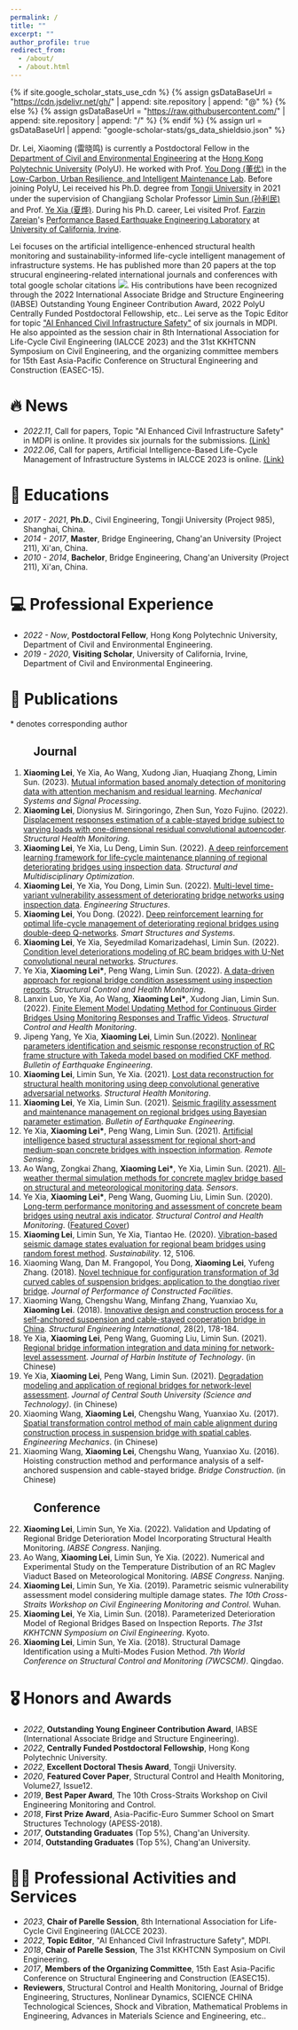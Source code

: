 ```yaml
---
permalink: /
title: ""
excerpt: ""
author_profile: true
redirect_from: 
  - /about/
  - /about.html
---
```


{% if site.google_scholar_stats_use_cdn %}
{% assign gsDataBaseUrl = "https://cdn.jsdelivr.net/gh/" | append: site.repository | append: "@" %}
{% else %}
{% assign gsDataBaseUrl = "https://raw.githubusercontent.com/" | append: site.repository | append: "/" %}
{% endif %}
{% assign url = gsDataBaseUrl | append: "google-scholar-stats/gs_data_shieldsio.json" %}

<span class='anchor' id='about-me'></span>

Dr. Lei, Xiaoming (雷晓鸣) is currently a Postdoctoral Fellow in the [Department of Civil and Environmental Engineering](https://www.polyu.edu.hk/) at the [Hong Kong Polytechnic University](https://www.polyu.edu.hk/cee/) (PolyU). He worked with Prof. [You Dong (董优)](https://www.polyu.edu.hk/cee/people/academic-staff/dr-you-dong/) in the [Low-Carbon, Urban Resilience, and Intelligent Maintenance Lab](https://youdongpolyu.weebly.com/). Before joining PolyU, Lei received his Ph.D. degree from [Tongji University](https://www.tongji.edu.cn/) in 2021 under the supervision of Changjiang Scholar Professor [Limin Sun (孙利民)](https://bridge.tongji.edu.cn/d9/a3/c14928a186787/page.htm) and Prof. [Ye Xia (夏烨)](https://bridge.tongji.edu.cn/5f/e6/c14929a155622/page.htm). During his Ph.D. career, Lei visited Prof. [Farzin Zareian](https://engineering.uci.edu/users/farzin-zareian)'s [Performance Based Earthquake Engineering Laboratory](https://pbee.eng.uci.edu/) at [University of California, Irvine](https://www.uci.edu/). 

Lei focuses on the artificial intelligence-enhenced structural health monitoring and sustainability-informed life-cycle intelligent management of infrastructure systems. He has published more than 20 papers at the top strucural engineering-related international journals and conferences with total google scholar citations <a href='https://scholar.google.com/citations?user=1hf-sagAAAAJ&hl=en'><img src="https://img.shields.io/endpoint?url={{ url | url_encode }}&logo=Google%20Scholar&labelColor=f6f6f6&color=9cf&style=flat&label=citations"></a>. His contributions have been recognized through the 2022 International Associate Bridge and Structure Engineering (IABSE) Outstanding Young Engineer Contribution Award, 2022 PolyU Centrally Funded Postdoctoral Fellowship, etc.. Lei serve as the Topic Editor for topic ["AI Enhanced Civil Infrastructure Safety"](https://www.mdpi.com/topics/6BG3A25792) of six journals in MDPI. He also appointed as the session chair in 8th International Association for Life-Cycle Civil Engineering (IALCCE 2023) and the 31st KKHTCNN Symposium on Civil Engineering, and the organizing committee members for 15th East Asia-Pacific Conference on Structural Engineering and Construction (EASEC-15).
 
# 🔥 News
- *2022.11*, Call for papers, Topic "AI Enhanced Civil Infrastructure Safety" in MDPI is online. It provides six journals for the submissions. [(Link)](https://www.mdpi.com/topics/6BG3A25792)
- *2022.06*, Call for papers, Artificial Intelligence-Based Life-Cycle Management of Infrastructure Systems in IALCCE 2023 is online. [(Link)](https://ialcce2023.org/technical-program/mini-symposia/)

# 📖 Educations
- *2017 - 2021*, **Ph.D.**, Civil Engineering, Tongji University (Project 985), Shanghai, China. 
- *2014 - 2017*, **Master**, Bridge Engineering, Chang'an University (Project 211), Xi'an, China. 
- *2010 - 2014*, **Bachelor**, Bridge Engineering, Chang'an University (Project 211), Xi'an, China. 

# 💻 Professional Experience
- *2022 - Now*, **Postdoctoral Fellow**, Hong Kong Polytechnic University, Department of Civil and Environmental Engineering.
- *2019 - 2020*, **Visiting Scholar**, University of California, Irvine, Department of Civil and Environmental Engineering.

# 📝 Publications
\* denotes corresponding author
## &emsp;&emsp;Journal
1.	**Xiaoming Lei**, Ye Xia, Ao Wang, Xudong Jian, Huaqiang Zhong, Limin Sun. (2023). [Mutual information based anomaly detection of monitoring data with attention mechanism and residual learning](https://doi.org/10.1016/j.ymssp.2022.109607). *Mechanical Systems and Signal Processing*.
2.	**Xiaoming Lei**, Dionysius M. Siringoringo, Zhen Sun, Yozo Fujino. (2022). [Displacement responses estimation of a cable-stayed bridge subject to varying loads with one-dimensional residual convolutional autoencoder](https://doi.org/10.1177/14759217221116637). *Structural Health Monitoring*.
3.	**Xiaoming Lei**, Ye Xia, Lu Deng, Limin Sun. (2022). [A deep reinforcement learning framework for life-cycle maintenance planning of regional deteriorating bridges using inspection data](https://doi.org/10.1007/s00158-022-03210-3). *Structural and Multidisciplinary Optimization*.
4.	**Xiaoming Lei**, Ye Xia, You Dong, Limin Sun. (2022). [Multi-level time-variant vulnerability assessment of deteriorating bridge networks using inspection data](https://doi.org/10.1016/j.engstruct.2022.114581). *Engineering Structures*.
5.	**Xiaoming Lei**, You Dong. (2022). [Deep reinforcement learning for optimal life-cycle management of deteriorating regional bridges using double-deep Q-networks](https://doi.org/10.12989/sss.2022.30.6.571). *Smart Structures and Systems*.
6.	**Xiaoming Lei**, Ye Xia, Seyedmilad Komarizadehasl, Limin Sun. (2022). [Condition level deteriorations modeling of RC beam bridges with U-Net convolutional neural networks](https://doi.org/10.1016/j.istruc.2022.06.013). *Structures*. 
7.	Ye Xia, **Xiaoming Lei\***, Peng Wang, Limin Sun. (2022). [A data-driven approach for regional bridge condition assessment using inspection reports](https://doi.org/10.1002/stc.2915). *Structural Control and Health Monitoring*.
8.	Lanxin Luo, Ye Xia, Ao Wang, **Xiaoming Lei\***, Xudong Jian, Limin Sun. (2022). [Finite Element Model Updating Method for Continuous Girder Bridges Using Monitoring Responses and Traffic Videos](https://doi.org/10.1002/stc.3062). *Structural Control and Health Monitoring*.
9.	Jipeng Yang, Ye Xia, **Xiaoming Lei**, Limin Sun.(2022). [Nonlinear parameters identification and seismic response reconstruction of RC frame structure with Takeda model based on modified CKF method](https://doi.org/10.1007/s10518-022-01368-1). *Bulletin of Earthquake Engineering*. 
10.	**Xiaoming Lei**, Limin Sun, Ye Xia. (2021). [Lost data reconstruction for structural health monitoring using deep convolutional generative adversarial networks](https://doi.org/10.1177/1475921720959226). *Structural Health Monitoring*.
11.	**Xiaoming Lei**, Ye Xia, Limin Sun. (2021). [Seismic fragility assessment and maintenance management on regional bridges using Bayesian parameter estimation](https://doi.org/10.1007/s10518-021-01072-6). *Bulletin of Earthquake Engineering*.
12.	Ye Xia, **Xiaoming Lei\***, Peng Wang, Limin Sun. (2021). [Artificial intelligence based structural assessment for regional short-and medium-span concrete bridges with inspection information](https://doi.org/10.3390/rs13183687). *Remote Sensing*.
13.	Ao Wang, Zongkai Zhang, **Xiaoming Lei\***, Ye Xia, Limin Sun. (2021). [All-weather thermal simulation methods for concrete maglev bridge based on structural and meteorological monitoring data](https://doi.org/10.3390/s21175789). *Sensors*.
14.	Ye Xia, **Xiaoming Lei\***, Peng Wang, Guoming Liu, Limin Sun. (2020). [Long-term performance monitoring and assessment of concrete beam bridges using neutral axis indicator](https://doi.org/10.1002/stc.2637). *Structural Control and Health Monitoring*. ([Featured Cover](https://doi.org/10.1002/stc.2661))
15.	**Xiaoming Lei**, Limin Sun, Ye Xia, Tiantao He. (2020). [Vibration-based seismic damage states evaluation for regional beam bridges using random forest method](https://doi.org/10.3390/su12125106). *Sustainability*. 12, 5106. 
17.	Xiaoming Wang, Dan M. Frangopol, You Dong, **Xiaoming Lei**, Yufeng Zhang. (2018). [Novel technique for configuration transformation of 3d curved cables of suspension bridges: application to the dongtiao river bridge](https://doi.org/10.1061/(ASCE)CF.1943-5509.0001189). *Journal of Performance of Constructed Facilities*.
18.	Xiaoming Wang, Chengshu Wang, Minfang Zhang, Yuanxiao Xu, **Xiaoming Lei**. (2018). [Innovative design and construction process for a self-anchored suspension and cable-stayed cooperation bridge in China](https://doi.org/10.1080/10168664.2018.1453760). *Structural Engineering International*, 28(2), 178-184.
19.	Ye Xia, **Xiaoming Lei**, Peng Wang, Guoming Liu, Limin Sun. (2021). [Regional bridge information integration and data mining for network-level assessment](http://dx.doi.org/10.11918/201908024). *Journal of Harbin Institute of Technology*. (in Chinese)
20.	Ye Xia, **Xiaoming Lei**, Peng Wang, Limin Sun. (2021). [Degradation modeling and application of regional bridges for network-level assessment](https://dx.doi.org/10.11817/j.issn.1672-7207.2021.03.016). *Journal of Central South University (Science and Technology)*. (in Chinese)
21.	Xiaoming Wang, **Xiaoming Lei**, Chengshu Wang, Yuanxiao Xu. (2017). [Spatial transformation control method of main cable alignment during construction process in suspension bridge with spatial cables](http://dx.doi.org/10.6052/j.issn.1000-4750.2015.11.0902). *Engineering Mechanics*. (in Chinese)
22.	Xiaoming Wang, **Xiaoming Lei**, Chengshu Wang, Yuanxiao Xu. (2016). Hoisting construction method and performance analysis of a self-anchored suspension and cable-stayed bridge. *Bridge Construction*. (in Chinese)

## &emsp;&emsp;Conference
22.	**Xiaoming Lei**, Limin Sun, Ye Xia. (2022). Validation and Updating of Regional Bridge Deterioration Model Incorporating Structural Health Monitoring. *IABSE Congress*. Nanjing. 
23.	Ao Wang, **Xiaoming Lei**, Limin Sun, Ye Xia. (2022). Numerical and Experimental Study on the Temperature Distribution of an RC Maglev Viaduct Based on Meteorological Monitoring. *IABSE Congress*. Nanjing.
24.	**Xiaoming Lei**, Limin Sun, Ye Xia. (2019). Parametric seismic vulnerability assessment model considering multiple damage states. *The 10th Cross-Straits Workshop on Civil Engineering Monitoring and Control*. Wuhan.
25.	**Xiaoming Lei**, Ye Xia, Limin Sun. (2018). Parameterized Deterioration Model of Regional Bridges Based on Inspection Reports. *The 31st KKHTCNN Symposium on Civil Engineering*. Kyoto.
26.	**Xiaoming Lei**, Limin Sun, Ye Xia. (2018). Structural Damage Identification using a Multi-Modes Fusion Method. *7th World Conference on Structural Control and Monitoring (7WCSCM)*. Qingdao.

# 🎖 Honors and Awards
- *2022*, **Outstanding Young Engineer Contribution Award**, IABSE (International Associate Bridge and Structure Engineering). 
- *2022*, **Centrally Funded Postdoctoral Fellowship**, Hong Kong Polytechnic University. 
- *2022*, **Excellent Doctoral Thesis Award**, Tongji University. 
- *2020*, **Featured Cover Paper**, Structural Control and Health Monitoring, Volume27, Issue12.
- *2019*, **Best Paper Award**, The 10th Cross-Straits Workshop on Civil Engineering Monitoring and Control. 
- *2018*, **First Prize Award**, Asia-Pacific-Euro Summer School on Smart Structures Technology (APESS-2018). 
- *2017*, **Outstanding Graduates** (Top 5%), Chang'an University. 
- *2014*, **Outstanding Graduates** (Top 5%), Chang'an University. 

# 👨‍🏫 Professional Activities and Services
- *2023*, **Chair of Parelle Session**, 8th International Association for Life-Cycle Civil Engineering (IALCCE 2023).
- *2022*, **Topic Editor**, "AI Enhanced Civil Infrastructure Safety", MDPI.
- *2018*, **Chair of Parelle Session**, The 31st KKHTCNN Symposium on Civil Engineering.
- *2017*, **Members of the Organizing Committee**, 15th East Asia-Pacific Conference on Structural Engineering and Construction (EASEC15).
- **Reviewers**, Structural Control and Health Monitoring, Journal of Bridge Engineering, Structures, Nonlinear Dynamics, SCIENCE CHINA Technological Sciences, Shock and Vibration, Mathematical Problems in Engineering, Advances in Materials Science and Engineering, etc..
<script type='text/javascript' id='clustrmaps' src='//cdn.clustrmaps.com/map_v2.js?cl=ffffff&w=365&t=n&d=X9lXBEPZ97zfgTpGsxTXBcfAMLV50kVrI0mUUEYpTpo&co=2d78ad&ct=ffffff&cmo=3acc3a&cmn=ff5353'></script>
